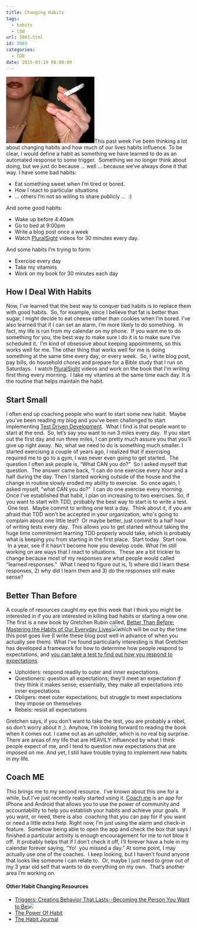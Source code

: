 ```yaml
---
title: Changing Habits
tags:
  - habits
  - tdd
url: 3003.html
id: 3003
categories:
  - TDD
date: 2015-03-19 06:00:00
---
```


![hand-039](/uploads/2015/03/hand-039.jpg "hand-039")This past week I’ve been thinking a lot about changing habits and how much of our lives habits influence. To be clear, I would define a habit as something we have learned to do as an automated response to some trigger.  Something we no longer think about doing, but we just do because … well … because we’ve always done it that way. I have some bad habits:

*   Eat something sweet when I’m tired or bored.
*   How I react to particular situations
*   … others I’m not so willing to share publicly …  :)

And some good habits:

*   Wake up before 4:40am
*   Go to bed at 9:00pm
*   Write a blog post once a week
*   Watch [PluralSight](/pluralsight) videos for 30 minutes every day.

And some habits I’m trying to form:

*   Exercise every day
*   Take my vitamins
*   Work on my book for 30 minutes each day

How I Deal With Habits
----------------------

Now, I’ve learned that the best way to conquer bad habits is to replace them with good habits.  So, for example, since I believe that fat is better than sugar, I might decide to eat cheese rather than cookies when I’m bored. I’ve also learned that if I can set an alarm, I’m more likely to do something.  In fact, my life is run from my calendar on my phone.  If you want me to do something for you, the best way to make sure I do it is to make sure I’ve scheduled it.  I’m kind of obsessive about keeping appointments, so this works well for me. The other thing that works well for me is doing something at the same time every day, or every week.  So, I write blog post, pay bills, do household chores and prepare for a Bible study that I run on Saturdays.  I watch [PluralSight](/pluralsight) videos and work on the book that I’m writing first thing every morning.  I take my vitamins at the same time each day. It is the routine that helps maintain the habit.

Start Small
-----------

I often end up coaching people who want to start some new habit.  Maybe you’ve been reading my blog and you’ve been challenged to start implementing [Test Driven Development](/categories/TDD/).  What I find is that people want to start at the end.  So, let’s say you want to run 3 miles every day.  If you start out the first day and run three miles, I can pretty much assure you that you’ll give up right away.  No, what we need to do is something much smaller. I started exercising a couple of years ago, I realized that if exercising required me to go to a gym, I was never even going to get started.  The question I often ask people is, “What CAN you do?”  So I asked myself that question.  The answer came back, “I can do one exercise every hour and a half during the day. Then I started working outside of the house and the change in routine slowly eroded my ability to exercise.  So once again, I asked myself, “what CAN you do?”  I can do one exercise every morning.  Once I’ve established that habit, I plan on increasing to two exercises. So, if you want to start with TDD, probably the best way to start is to write a test.  One test.  Maybe commit to writing one test a day.  Think about it, if you are afraid that TDD won't be accepted in your organization, who's going to complain about one little test?  Or maybe better, just commit to a half hour of writing tests every day.  This allows you to get started without taking the huge time commitment learning TDD properly would take, which is probably what is keeping you from starting in the first place.  Start today.  Start now.  In a year, see if it hasn't become how you develop code. What I’m still working on are ways that I react to situations.  These are a bit trickier to change because most of my responses are what people would called “learned responses.”  What I need to figure out is, 1) where did I learn these responses, 2) why did I learn them and 3) do the responses still make sense?

Better Than Before
------------------

A couple of resources caught my eye this week that I think you might be interested in if you are interested in killing bad habits or starting a new one. The first is a new book by Gretchen Rubin called, [Better Than Before: Mastering the Habits of Our Everyday Lives](/betterThanBefore)![](//ir-na.amazon-adsystem.com/e/ir?t=davmbusnetapp-20&l=as2&o=1&a=0385348614)which will be out by the time this post goes live (I write these blog post well in advance of when you actually see them). What I’ve found particularly interesting is that Gretchen has developed a framework for how to determine how people respond to expectations, and [you can take a test to find out how you respond to expectations](//www.gretchenrubin.com/happiness_project/2014/03/quiz-are-you-an-upholder-a-questioner-a-rebel-or-an-obliger/).

*   Upholders: respond readily to outer and inner expectations.
*   Questioners: question all expectations; they’ll meet an expectation _if_ they think it makes sense; essentially, they make all expectations into inner expectations
*   Obligers: meet outer expectations, but struggle to meet expectations they impose on themselves
*   Rebels: resist all expectations

Gretchen says, if you don’t want to take the test, you are probably a rebel, so don’t worry about it ;). Anyhow, I’m looking forward to reading the book when it comes out. I came out as an upholder, which is no real big surprise.  There are areas of my life that are HEAVILY influenced by what I think people expect of me, and I tend to question new expectations that are imposed on me. And yet, I still have trouble trying to implement new habits in my life.

Coach ME
--------

This brings me to my second resource.  I’ve known about this one for a while, but I’ve just recently really started using it. [Coach.me](/coachme) is an app for iPhone and Android that allows you to use the power of community and accountability to help you establish your habits and achieve your goals.  If you want, or need, there is also  coaching that you can pay for if you want or need a little extra help. Right now, I’m just using the alarm and check-in feature.  Somehow being able to open the app and check the box that says I finished a particular activity is enough encouragement for me to not blow it off.  It probably helps that if I don’t check it off, I’ll forever have a hole in my calendar forever saying, “Yo!  you missed a day.” At some point, I may actually use one of the coaches.  I keep looking, but I haven’t found anyone that looks like someone I can relate to.  Or, maybe I just need to grow out of my 3 year old self that wants to do everything on my own.  That’s another area I’m working on.

#### Other Habit Changing Resources

*   [Triggers: Creating Behavior That Lasts--Becoming the Person You Want to Be](/triggers)![](//ir-na.amazon-adsystem.com/e/ir?t=davmbusnetapp-20&l=as2&o=1&a=0804141231)
*   [The Power Of Habit](//www.hrvoice.org/the-power-of-habit-why-we-do-what-we-do/)
*   [The Habit Journal](//www.moo.com/blog/2015/03/18/habit-journal-interview-chris-kyle/?utm_source=Moosletter&utm_medium=email&utm_campaign=Moosletter_2015-03-23_US "The Habit Jornal")
